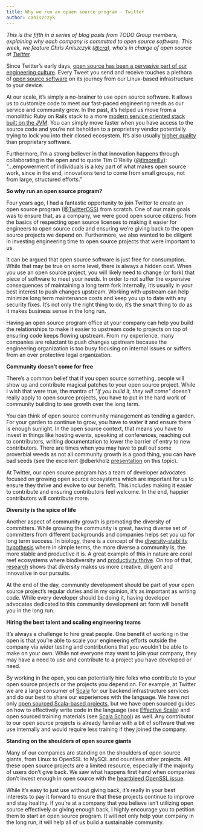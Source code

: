 ```yaml
---
title: Why we run an opaen source program - Twitter
author: caniszczyk
---
```


_This is the fifth in a series of blog posts from TODO Group members, explaining why each company is committed to open source software. This week, we feature Chris Aniszczyk ([@cra](https://twitter.com/cra)), who's in charge of open source at [Twitter](https://twitter.com/twitteross)._

Since Twitter’s early days, [open source has been a pervasive part of our engineering culture](https://blog.twitter.com/2009/building-open-source). Every Tweet you send and receive touches a plethora of [open source software](https://engineering.twitter.com/opensource) on its journey from our Linux-based infrastructure to your device.

At our scale, it’s simply a no-brainer to use open source software. It allows us to customize code to meet our fast-paced engineering needs as our service and community grow. In the past, it’s helped us move from a monolithic Ruby on Rails stack to a more [modern service oriented stack built on the JVM](https://blog.twitter.com/2013/new-tweets-per-second-record-and-how). You can simply move faster when you have access to the source code and you’re not beholden to a proprietary vendor potentially trying to lock you into their closed ecosystem. It’s also usually [higher quality](http://www.zdnet.com/article/coverity-finds-open-source-software-quality-better-than-proprietary-code/) than proprietary software.

Furthermore, I’m a strong believer in that innovation happens through collaborating in the open and to quote Tim O'Reilly ([@timoreilly](https://twitter.com/timoreilly)):  "...empowerment of individuals is a key part of what makes open source work, since in the end, innovations tend to come from small groups, not from large, structured efforts."

**So why run an open source program?**

Four years ago, I had a fantastic opportunity to join Twitter to create an open source program ([@TwitterOSS](https://twitter.com/twitteross)) from scratch. One of our main goals was to ensure that, as a company, we were good open source citizens: from the basics of respecting open source licenses to making it easier for engineers to open source code and ensuring we’re giving back to the open source projects we depend on. Furthermore, we also wanted to be diligent in investing engineering time to open source projects that were important to us.

It can be argued that open source software is just free for consumption. While that may be true on some level, there is always a hidden cost. When you use an open source project, you will likely need to change (or fork) that piece of software to meet your needs. In order to not suffer the expensive consequences of maintaining a long term fork internally, it’s usually in your best interest to push changes upstream. Working with upstream can help minimize long term maintenance costs and keep you up to date with any security fixes. It’s not only the right thing to do, it’s the smart thing to do as it makes business sense in the long run. 

Having an open source program office at your company can help you build the relationships to make it easier to upstream code to projects on top of ensuring code keeps flowing upstream. From my experience, many companies are reluctant to push changes upstream because the engineering organization is too busy focusing on internal issues or suffers from an over protective legal organization.

**Community doesn’t come for free**

There’s a common belief that if you open source something, people will show up and contribute magical patches to your open source project. While I wish that were true, the mantra of *"if you build it, they will come"* doesn’t really apply to open source projects, you have to put in the hard work of community building to see growth over the long term.

You can think of open source community management as tending a garden. For your garden to continue to grow, you have to water it and ensure there is enough sunlight. In the open source context, that means you have to invest in things like hosting events, speaking at conferences, reaching out to contributors, writing documentation to lower the barrier of entry to new contributors. There are times when you may have to pull out some proverbial weeds as not all community growth is a good thing, you can have bad seeds (see the excellent @dberkholz [presentation](http://www.slideshare.net/dberkholz/assholes-are-killing-your-project-fosdem) on this topic).

At Twitter, our open source program has a team of developer advocates focused on growing open source ecosystems which are important for us to ensure they thrive and evolve to our benefit. This includes making it easier to contribute and ensuring contributors feel welcome. In the end, happier contributors will contribute more.

**Diversity is the spice of life**

Another aspect of community growth is promoting the diversity of committers. While growing the community is great, having diverse set of committers from different backgrounds and companies helps set you up for long term success. In biology, there is a concept of the [diversity-stability hypothesis](http://en.wikipedia.org/wiki/Ecological_effects_of_biodiversity) where in simple terms, the more diverse a community is, the more stable and productive it is. A great example of this in nature are coral reef ecosystems where biodiversity and [productivity thrive](http://en.wikipedia.org/wiki/Coral_reef#Biodiversity). On top of that, [research](http://www.scientificamerican.com/article/how-diversity-makes-us-smarter/) shows that diversity makes us more creative, diligent and innovative in our pursuits. 

At the end of the day, community development should be part of your open source project’s regular duties and in my opinion, it’s as important as writing code. While every developer should be doing it, having developer advocates dedicated to this community development art form will benefit you in the long run.

**Hiring the best talent and scaling engineering teams**

It’s always a challenge to hire great people. One benefit of working in the open is that you’re able to scale your engineering efforts outside the company via wider testing and contributions that you wouldn’t be able to make on your own. While not everyone may want to join your company, they may have a need to use and contribute to a project you have developed or need.

By working in the open, you can potentially hire folks who contribute to your open source projects or the projects you depend on. For example, at Twitter we are a large consumer of [Scala](http://scala-lang.org/) for our backend infrastructure services and do our best to share our experiences with the language. We have not only [open sourced Scala-based projects](https://blog.twitter.com/2011/finagle-a-protocol-agnostic-rpc-system), but we have open sourced guides on how to effectively write code in the language (see [Effective Scala](http://twitter.github.io/effectivescala/)) and open sourced training materials (see [Scala School](https://twitter.github.io/scala_school/)) as well. Any contributor to our open source projects is already familiar with a bit of software that we use internally and would require less training if they joined the company.

**Standing on the shoulders of open source giants**

Many of our companies are standing on the shoulders of open source giants, from Linux to OpenSSL to MySQL and countless other projects. All these open source projects are a limited resource, especially if the majority of users don’t give back. We saw what happens first hand when companies don’t invest enough in open source with the [heartbleed OpenSSL issue](http://www.wired.com/2014/04/heartbleedslesson/).

While it’s easy to just use without giving back, it’s really in your best interests to pay it forward to ensure that these projects continue to improve and stay healthy. If you’re at a company that you believe isn’t utilizing open source effectively or giving enough back, I highly encourage you to petition them to start an open source program. It will not only help your company in the long run, it will help all of us build a sustainable community.

